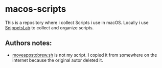 # macos-scripts

This is a repository where i collect Scripts i use in macOS. Locally i use [SnippetsLab](https://www.renfei.org/snippets-lab/) to collect and organize scripts.

## Authors notes:
- [moveappstobrew.sh](https://raw.githubusercontent.com/stunlocked94/macos-scripts/refs/heads/main/moveappstobrew.sh) is not my script. I copied it from somewhere on the internet because the original autor deleted it.
